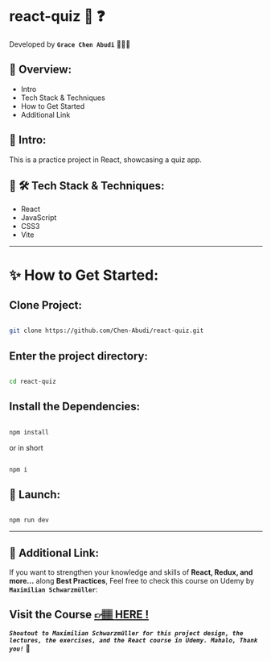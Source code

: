 # react-quiz 📝 ❓

Developed by **`Grace Chen Abudi`** 👩🏽‍💻

## 📣 Overview:

- Intro
- Tech Stack & Techniques
- How to Get Started
- Additional Link

## 🔎 Intro:

This is a practice project in React, showcasing a quiz app.

## 🧰 🛠️ Tech Stack & Techniques:

- React
- JavaScript
- CSS3
- Vite

---

# ✨ How to Get Started:

## Clone Project:

```bash

git clone https://github.com/Chen-Abudi/react-quiz.git

```

## Enter the project directory:

```bash

cd react-quiz

```

## Install the Dependencies:

```bash

npm install

```

or in short

```bash

npm i

```

## 🚀 Launch:

```bash

npm run dev

```

---

## 🔗 Additional Link:

If you want to strengthen your knowledge and skills of **React, Redux, and more...** along **Best Practices**, Feel free to check this course on Udemy by **`Maximilian Schwarzmüller`**:

## Visit the Course [&#128073;&#127997; **HERE !**](https://www.udemy.com/course/react-the-complete-guide-incl-redux/)

**_`Shoutout to Maximilian Schwarzmüller for this project design, the lectures, the exercises, and the React course in Udemy. Mahalo, Thank you!`_** 🌺
